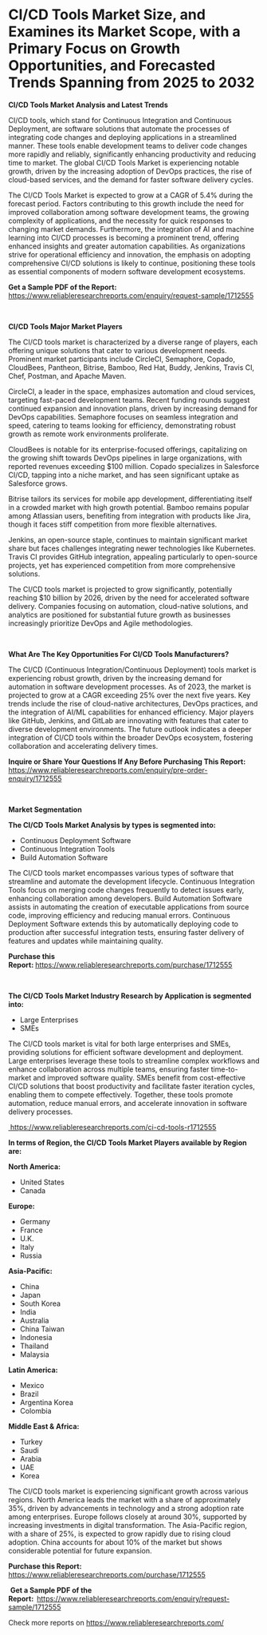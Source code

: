 <p><h1>CI/CD Tools Market Size, and Examines its Market Scope, with a Primary Focus on Growth Opportunities, and Forecasted Trends Spanning from 2025 to 2032</h1></p><p><strong>CI/CD Tools Market Analysis and Latest Trends</strong></p>
<p><p>CI/CD tools, which stand for Continuous Integration and Continuous Deployment, are software solutions that automate the processes of integrating code changes and deploying applications in a streamlined manner. These tools enable development teams to deliver code changes more rapidly and reliably, significantly enhancing productivity and reducing time to market. The global CI/CD Tools Market is experiencing notable growth, driven by the increasing adoption of DevOps practices, the rise of cloud-based services, and the demand for faster software delivery cycles.</p><p>The CI/CD Tools Market is expected to grow at a CAGR of 5.4% during the forecast period. Factors contributing to this growth include the need for improved collaboration among software development teams, the growing complexity of applications, and the necessity for quick responses to changing market demands. Furthermore, the integration of AI and machine learning into CI/CD processes is becoming a prominent trend, offering enhanced insights and greater automation capabilities. As organizations strive for operational efficiency and innovation, the emphasis on adopting comprehensive CI/CD solutions is likely to continue, positioning these tools as essential components of modern software development ecosystems.</p></p>
<p><strong>Get a Sample PDF of the Report:&nbsp;</strong> <a href="https://www.reliableresearchreports.com/enquiry/request-sample/1712555?utm_campaign=3083&utm_medium=2&utm_source=Github&utm_content=ia&utm_term=28032025&utm_id=cicd-tools">https://www.reliableresearchreports.com/enquiry/request-sample/1712555</a></p>
<p>&nbsp;</p>
<p><strong>CI/CD Tools Major Market Players</strong></p>
<p><p>The CI/CD tools market is characterized by a diverse range of players, each offering unique solutions that cater to various development needs. Prominent market participants include CircleCI, Semaphore, Copado, CloudBees, Pantheon, Bitrise, Bamboo, Red Hat, Buddy, Jenkins, Travis CI, Chef, Postman, and Apache Maven.</p><p>CircleCI, a leader in the space, emphasizes automation and cloud services, targeting fast-paced development teams. Recent funding rounds suggest continued expansion and innovation plans, driven by increasing demand for DevOps capabilities. Semaphore focuses on seamless integration and speed, catering to teams looking for efficiency, demonstrating robust growth as remote work environments proliferate.</p><p>CloudBees is notable for its enterprise-focused offerings, capitalizing on the growing shift towards DevOps pipelines in large organizations, with reported revenues exceeding $100 million. Copado specializes in Salesforce CI/CD, tapping into a niche market, and has seen significant uptake as Salesforce grows.</p><p>Bitrise tailors its services for mobile app development, differentiating itself in a crowded market with high growth potential. Bamboo remains popular among Atlassian users, benefiting from integration with products like Jira, though it faces stiff competition from more flexible alternatives.</p><p>Jenkins, an open-source staple, continues to maintain significant market share but faces challenges integrating newer technologies like Kubernetes. Travis CI provides GitHub integration, appealing particularly to open-source projects, yet has experienced competition from more comprehensive solutions.</p><p>The CI/CD tools market is projected to grow significantly, potentially reaching $10 billion by 2026, driven by the need for accelerated software delivery. Companies focusing on automation, cloud-native solutions, and analytics are positioned for substantial future growth as businesses increasingly prioritize DevOps and Agile methodologies.</p></p>
<p>&nbsp;</p>
<p><strong>What Are The Key Opportunities For CI/CD Tools Manufacturers?</strong></p>
<p><p>The CI/CD (Continuous Integration/Continuous Deployment) tools market is experiencing robust growth, driven by the increasing demand for automation in software development processes. As of 2023, the market is projected to grow at a CAGR exceeding 25% over the next five years. Key trends include the rise of cloud-native architectures, DevOps practices, and the integration of AI/ML capabilities for enhanced efficiency. Major players like GitHub, Jenkins, and GitLab are innovating with features that cater to diverse development environments. The future outlook indicates a deeper integration of CI/CD tools within the broader DevOps ecosystem, fostering collaboration and accelerating delivery times.</p></p>
<p><strong>Inquire or Share Your Questions If Any Before Purchasing This Report:</strong> <a href="https://www.reliableresearchreports.com/enquiry/pre-order-enquiry/1712555?utm_campaign=3083&utm_medium=2&utm_source=Github&utm_content=ia&utm_term=28032025&utm_id=cicd-tools">https://www.reliableresearchreports.com/enquiry/pre-order-enquiry/1712555</a></p>
<p>&nbsp;</p>
<p><strong>Market Segmentation</strong></p>
<p><strong>The CI/CD Tools Market Analysis by types is segmented into:</strong></p>
<p><ul><li>Continuous Deployment Software</li><li>Continuous Integration Tools</li><li>Build Automation Software</li></ul></p>
<p><p>The CI/CD tools market encompasses various types of software that streamline and automate the development lifecycle. Continuous Integration Tools focus on merging code changes frequently to detect issues early, enhancing collaboration among developers. Build Automation Software assists in automating the creation of executable applications from source code, improving efficiency and reducing manual errors. Continuous Deployment Software extends this by automatically deploying code to production after successful integration tests, ensuring faster delivery of features and updates while maintaining quality.</p></p>
<p><strong>Purchase this Report:&nbsp;</strong><a href="https://www.reliableresearchreports.com/purchase/1712555?utm_campaign=3083&utm_medium=2&utm_source=Github&utm_content=ia&utm_term=28032025&utm_id=cicd-tools">https://www.reliableresearchreports.com/purchase/1712555</a></p>
<p>&nbsp;</p>
<p><strong>The CI/CD Tools Market Industry Research by Application is segmented into:</strong></p>
<p><ul><li>Large Enterprises</li><li>SMEs</li></ul></p>
<p><p>The CI/CD tools market is vital for both large enterprises and SMEs, providing solutions for efficient software development and deployment. Large enterprises leverage these tools to streamline complex workflows and enhance collaboration across multiple teams, ensuring faster time-to-market and improved software quality. SMEs benefit from cost-effective CI/CD solutions that boost productivity and facilitate faster iteration cycles, enabling them to compete effectively. Together, these tools promote automation, reduce manual errors, and accelerate innovation in software delivery processes.</p></p>
<p><a href="https://www.reliableresearchreports.com/ci-cd-tools-r1712555?utm_campaign=3083&utm_medium=2&utm_source=Github&utm_content=ia&utm_term=28032025&utm_id=cicd-tools">&nbsp;https://www.reliableresearchreports.com/ci-cd-tools-r1712555</a></p>
<p><strong>In terms of Region, the CI/CD Tools Market Players available by Region are:</strong></p>
<p>
    <p> <strong> North America: </strong>
        <ul>
            <li>United States</li>
            <li>Canada</li>
        </ul>
        </p> 
    <p> <strong> Europe: </strong>
        <ul>
            <li>Germany</li>
            <li>France</li>
            <li>U.K.</li>
            <li>Italy</li>
            <li>Russia</li>
        </ul>
        </p> 
    <p> <strong> Asia-Pacific: </strong>
        <ul>
            <li>China</li>
            <li>Japan</li>
            <li>South Korea</li>
            <li>India</li>
            <li>Australia</li>
            <li>China Taiwan</li>
            <li>Indonesia</li>
            <li>Thailand</li>
            <li>Malaysia</li>
        </ul>
        </p> 
    <p> <strong> Latin America: </strong>
        <ul>
            <li>Mexico</li>
            <li>Brazil</li>
            <li>Argentina Korea</li>
            <li>Colombia</li>
        </ul>
        </p> 
    <p> <strong> Middle East & Africa: </strong>
        <ul>
            <li>Turkey</li>
            <li>Saudi</li>
            <li>Arabia</li>
            <li>UAE</li>
            <li>Korea</li>
        </ul>
    </p>
    </p>
<p><p>The CI/CD tools market is experiencing significant growth across various regions. North America leads the market with a share of approximately 35%, driven by advancements in technology and a strong adoption rate among enterprises. Europe follows closely at around 30%, supported by increasing investments in digital transformation. The Asia-Pacific region, with a share of 25%, is expected to grow rapidly due to rising cloud adoption. China accounts for about 10% of the market but shows considerable potential for future expansion.</p></p>
<p><strong>Purchase this Report: </strong><a href="https://www.reliableresearchreports.com/purchase/1712555?utm_campaign=3083&utm_medium=2&utm_source=Github&utm_content=ia&utm_term=28032025&utm_id=cicd-tools">https://www.reliableresearchreports.com/purchase/1712555</a></p>
<p>&nbsp;<strong>Get a Sample PDF of the Report:&nbsp;&nbsp;</strong><a href="https://www.reliableresearchreports.com/enquiry/request-sample/1712555?utm_campaign=3083&utm_medium=2&utm_source=Github&utm_content=ia&utm_term=28032025&utm_id=cicd-tools">https://www.reliableresearchreports.com/enquiry/request-sample/1712555</a></p>
<p><strong></strong></p>
<p>Check more reports on <a href="https://www.reliableresearchreports.com/?utm_campaign=3083&utm_medium=2&utm_source=Github&utm_content=ia&utm_term=28032025&utm_id=cicd-tools">https://www.reliableresearchreports.com/</a></p>